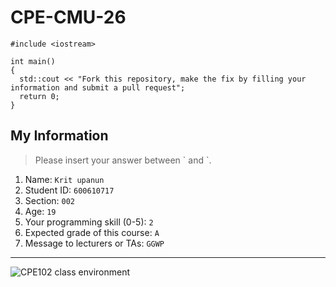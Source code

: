 # CPE-CMU-26
>
```
#include <iostream>

int main()
{
  std::cout << "Fork this repository, make the fix by filling your information and submit a pull request";
  return 0;
}
```

## My Information
> Please insert your answer between \` and \`.

1. Name: `Krit upanun`
2. Student ID: `600610717`
3. Section: `002`
4. Age: `19`
5. Your programming skill (0-5): `2`
6. Expected grade of this course: `A`
7. Message to lecturers or TAs: `GGWP`

---
![CPE102 class environment](https://github.com/tmwatchanan/CPE-CMU-26/raw/master/cpe102_class_envi.jpg)
